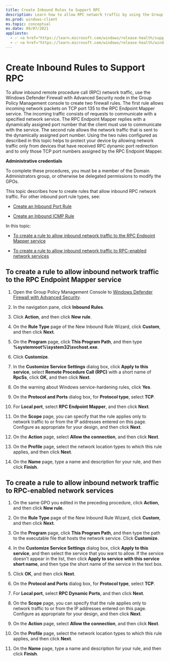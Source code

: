 ```yaml
---
title: Create Inbound Rules to Support RPC 
description: Learn how to allow RPC network traffic by using the Group Policy Management MMC snap-in to create rules in Windows Defender Firewall with Advanced Security.
ms.prod: windows-client
ms.topic: conceptual
ms.date: 09/07/2021
appliesto: 
  - ✅ <a href="https://learn.microsoft.com/windows/release-health/supported-versions-windows-client" target="_blank">Windows 10 and later</a>
  - ✅ <a href="https://learn.microsoft.com/windows/release-health/windows-server-release-info" target="_blank">Windows Server 2016 and later</a>
---
```


# Create Inbound Rules to Support RPC


To allow inbound remote procedure call (RPC) network traffic, use the Windows Defender Firewall with Advanced Security node in the Group Policy Management console to create two firewall rules. The first rule allows incoming network packets on TCP port 135 to the RPC Endpoint Mapper service. The incoming traffic consists of requests to communicate with a specified network service. The RPC Endpoint Mapper replies with a dynamically assigned port number that the client must use to communicate with the service. The second rule allows the network traffic that is sent to the dynamically assigned port number. Using the two rules configured as described in this topic helps to protect your device by allowing network traffic only from devices that have received RPC dynamic port redirection and to only those TCP port numbers assigned by the RPC Endpoint Mapper.

**Administrative credentials**

To complete these procedures, you must be a member of the Domain Administrators group, or otherwise be delegated permissions to modify the GPOs.

This topic describes how to create rules that allow inbound RPC network traffic. For other inbound port rule types, see:

-   [Create an Inbound Port Rule](create-an-inbound-port-rule.md)

-   [Create an Inbound ICMP Rule](create-an-inbound-icmp-rule.md)

In this topic:

-   [To create a rule to allow inbound network traffic to the RPC Endpoint Mapper service](#to-create-a-rule-to-allow-inbound-network-traffic-to-the-rpc-endpoint-mapper-service)

-   [To create a rule to allow inbound network traffic to RPC-enabled network services](#to-create-a-rule-to-allow-inbound-network-traffic-to-rpc-enabled-network-services)

## To create a rule to allow inbound network traffic to the RPC Endpoint Mapper service

1. Open the Group Policy Management Console to [Windows Defender Firewall with Advanced Security](open-the-group-policy-management-console-to-windows-firewall-with-advanced-security.md).

2.  In the navigation pane, click **Inbound Rules**.

3.  Click **Action**, and then click **New rule**.

4.  On the **Rule Type** page of the New Inbound Rule Wizard, click **Custom**, and then click **Next**.

5.  On the **Program** page, click **This Program Path**, and then type **%systemroot%\\system32\\svchost.exe**.

6.  Click **Customize**.

7.  In the **Customize Service Settings** dialog box, click **Apply to this service**, select **Remote Procedure Call (RPC)** with a short name of **RpcSs**, click **OK**, and then click **Next**.

8.  On the warning about Windows service-hardening rules, click **Yes**.

9.  On the **Protocol and Ports** dialog box, for **Protocol type**, select **TCP**.

10. For **Local port**, select **RPC Endpoint Mapper**, and then click **Next**.

11. On the **Scope** page, you can specify that the rule applies only to network traffic to or from the IP addresses entered on this page. Configure as appropriate for your design, and then click **Next**.

12. On the **Action** page, select **Allow the connection**, and then click **Next**.

13. On the **Profile** page, select the network location types to which this rule applies, and then click **Next**.   

14. On the **Name** page, type a name and description for your rule, and then click **Finish**.


## To create a rule to allow inbound network traffic to RPC-enabled network services

1.  On the same GPO you edited in the preceding procedure, click **Action**, and then click **New rule**.

2.  On the **Rule Type** page of the New Inbound Rule Wizard, click **Custom**, and then click **Next**.

3.  On the **Program** page, click **This Program Path**, and then type the path to the executable file that hosts the network service. Click **Customize**.

4.  In the **Customize Service Settings** dialog box, click **Apply to this service**, and then select the service that you want to allow. If the service doesn't appear in the list, then click **Apply to service with this service short name**, and then type the short name of the service in the text box.

5.  Click **OK**, and then click **Next**.

6.  On the **Protocol and Ports** dialog box, for **Protocol type**, select **TCP**.

7.  For **Local port**, select **RPC Dynamic Ports**, and then click **Next**.

8.  On the **Scope** page, you can specify that the rule applies only to network traffic to or from the IP addresses entered on this page. Configure as appropriate for your design, and then click **Next**.

9.  On the **Action** page, select **Allow the connection**, and then click **Next**.

10. On the **Profile** page, select the network location types to which this rule applies, and then click **Next**.

11. On the **Name** page, type a name and description for your rule, and then click **Finish**.
